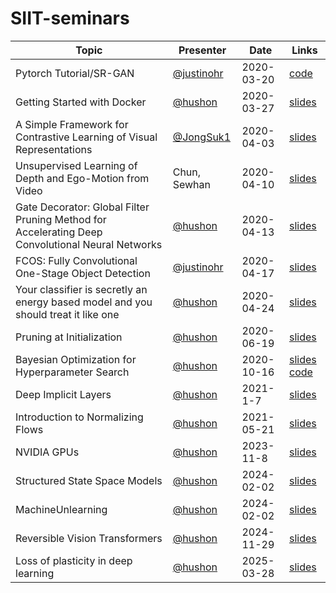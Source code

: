 # SIIT-seminars

|Topic|Presenter|Date|Links|
|-|-|-|-|
|Pytorch Tutorial/SR-GAN|[@justinohr](https://github.com/justinohr)|2020-03-20|[code](https://github.com/justinohr/SRGAN-pytorch)|
|Getting Started with Docker|[@hushon](https://github.com/hushon)|2020-03-27|[slides](GettingStartedWithDocker/slide.pdf)|
|A Simple Framework for Contrastive Learning of Visual Representations|[@JongSuk1](https://github.com/JongSuk1)|2020-04-03|[slides](https://docs.google.com/presentation/d/1ik_ocJm3LZb8USmlMNaxOmRZRWW-NnjFf7pcxGS9_pk)|
|Unsupervised Learning of Depth and Ego-Motion from Video|Chun, Sewhan|2020-04-10|[slides](https://docs.google.com/presentation/d/1DvmVl7qw-fvUfGtYlL5bpsfRqeGvaXOSrWOCWQXGbOc)|
|Gate Decorator: Global Filter Pruning Method for Accelerating Deep Convolutional Neural Networks|[@hushon](https://github.com/hushon)|2020-04-13|[slides](GateDecorator/gate-decorator.pdf)|
|FCOS: Fully Convolutional One-Stage Object Detection|[@justinohr](https://github.com/justinohr)|2020-04-17|[slides](https://drive.google.com/file/d/1L8mx5xaSAMpkSf5Bgs4JF9ee-CwpKuFJ)|
|Your classifier is secretly an energy based model and you should treat it like one|[@hushon](https://github.com/hushon)|2020-04-24|[slides](JointEnergybasedModel/joint-energy-based-model.pdf)|
|Pruning at Initialization|[@hushon](https://github.com/hushon)|2020-06-19|[slides](PruningAtInitialization/pruning-at-initialization.pdf)|
|Bayesian Optimization for Hyperparameter Search|[@hushon](https://github.com/hushon)|2020-10-16|[slides](BayesianOptimization/bayes-opt.pdf) [code](BayesianOptimization/hyper_opt_cifar10.ipynb)|
|Deep Implicit Layers|[@hushon](https://github.com/hushon)|2021-1-7|[slides](DeepImplicitLayers/deep-implicit-layers.pdf)|
|Introduction to Normalizing Flows|[@hushon](https://github.com/hushon)|2021-05-21|[slides](NormalizingFlows/normalizing-flows.pdf)|
|NVIDIA GPUs|[@hushon](https://github.com/hushon)|2023-11-8|[slides](NVIDIAGPU/nvidia-gpus.pdf)|
|Structured State Space Models|[@hushon](https://github.com/hushon)|2024-02-02|[slides](Mamba/structured-state-space-models.pdf)|
|MachineUnlearning|[@hushon](https://github.com/hushon)|2024-02-02|[slides](MachineUnlearning/machine-unlearning.pdf)|
|Reversible Vision Transformers|[@hushon](https://github.com/hushon)|2024-11-29|[slides](ReversibleVIT/reversible.pdf)|
|Loss of plasticity in deep learning|[@hushon](https://github.com/hushon)|2025-03-28|[slides](PlasticityLoss/loss-of-plasticity.pdf)|

